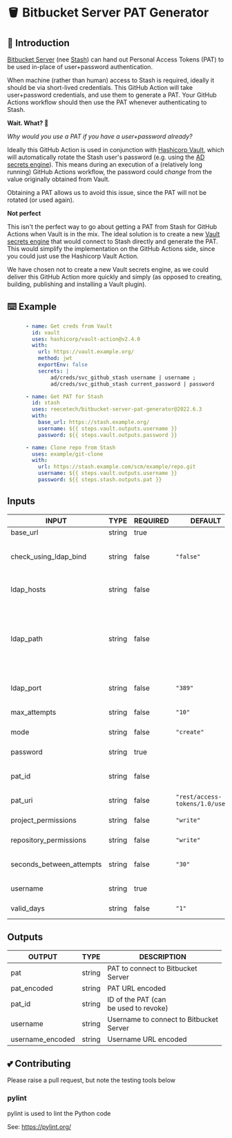 # 🪣 Bitbucket Server PAT Generator

## 🤝 Introduction

[Bitbucket Server](https://www.atlassian.com/software/bitbucket/enterprise)
(nee [Stash](https://confluence.atlassian.com/bitbucketserver/bitbucket-rebrand-faq-779298912.html))
can hand out Personal Access Tokens (PAT) to be used in-place of user+password authentication.

When machine (rather than human) access to Stash is required, ideally it should be via short-lived credentials.  This
GitHub Action will take user+password credentials, and use them to generate a PAT.  Your GitHub Actions workflow should
then use the PAT whenever authenticating to Stash.

**Wait. What?  🤔**

_Why would you use a PAT if you have a user+password already?_

Ideally this GitHub Action is used in conjunction with [Hashicorp Vault](https://www.vaultproject.io/), which will
automatically rotate the Stash user's password (e.g. using the
[AD secrets engine](https://www.vaultproject.io/docs/secrets/ad)).  This means during an execution of a (relatively 
long running) GitHub Actions workflow, the password could _change_ from the value originally obtained from Vault.

Obtaining a PAT allows us to avoid this issue, since the PAT will not be rotated (or used again).

**Not perfect**

This isn't the perfect way to go about getting a PAT from Stash for GitHub Actions when Vault is in the mix.  The ideal
solution is to create a new [Vault secrets engine](https://learn.hashicorp.com/tutorials/vault/plugin-backends) that
would connect to Stash directly and generate the PAT.  This would
simplify the implementation on the GitHub Actions side, since you could just use the Hashicorp Vault Action.

We have chosen not to create a new Vault secrets engine, as we could deliver this GitHub Action more quickly and simply
(as opposed to creating, building, publishing and installing a Vault plugin).

## ⌨️ Example

```yaml
      - name: Get creds from Vault
        id: vault
        uses: hashicorp/vault-action@v2.4.0
        with:
          url: https://vault.example.org/
          method: jwt
          exportEnv: false
          secrets: |
              ad/creds/svc_github_stash username | username ;
              ad/creds/svc_github_stash current_password | password

      - name: Get PAT for Stash
        id: stash
        uses: reecetech/bitbucket-server-pat-generator@2022.6.3
        with:
          base_url: https://stash.example.org/
          username: ${{ steps.vault.outputs.username }}
          password: ${{ steps.vault.outputs.password }}

      - name: Clone repo from Stash
        uses: example/git-clone
        with:
          url: https://stash.example.com/scm/example/repo.git
          username: ${{ steps.vault.outputs.username }}
          password: ${{ steps.stash.outputs.pat }}
```

## Inputs

<!-- AUTO-DOC-INPUT:START - Do not remove or modify this section -->

|          INPUT           |  TYPE  | REQUIRED |             DEFAULT              |                                                                                                                                      DESCRIPTION                                                                                                                                       |
|--------------------------|--------|----------|----------------------------------|----------------------------------------------------------------------------------------------------------------------------------------------------------------------------------------------------------------------------------------------------------------------------------------|
| base_url                 | string | true     |                                  | Base URL of Bitbucket Server<br>                                                                                                                                                                                                                                                       |
| check_using_ldap_bind    | string | false    | `"false"`                        | Check the password validity using<br>an LDAP bind to avoid<br>Bitbucket requiring a CAPTCHA after<br>failed authentication attempts                                                                                                                                                    |
| ldap_hosts               | string | false    |                                  | Comma separated list of LDAP<br>hosts (only used if `check_using_ldap_bind`<br>is `true`)                                                                                                                                                                                              |
| ldap_path                | string | false    |                                  | The path where the username<br>will be found in the<br>LDAP tree (only used if<br>`check_using_ldap_bind` is `true`) For example,<br>if the user object is<br>`CN=username,OU=tech,OU=Accounts,DC=example,DC=org`, then set `ldap_path` to:<br>`OU=tech,OU=Accounts,DC=example,DC=org` |
| ldap_port                | string | false    | `"389"`                          | TCP port to connect to<br>LDAP hosts (only used if<br>`check_using_ldap_bind` is `true`)                                                                                                                                                                                               |
| max_attempts             | string | false    | `"10"`                           | Number of times to attempt<br>to generate a PAT                                                                                                                                                                                                                                        |
| mode                     | string | false    | `"create"`                       | Mode to run in -<br>either `create` or `revoke`                                                                                                                                                                                                                                        |
| password                 | string | true     |                                  | Password to connect to Bitbucket<br>Server                                                                                                                                                                                                                                             |
| pat_id                   | string | false    |                                  | The ID of the PAT<br>to revoke (only used if<br>`mode` is `revoke`)                                                                                                                                                                                                                    |
| pat_uri                  | string | false    | `"rest/access-tokens/1.0/users"` | The REST endpoint for PAT<br>actions                                                                                                                                                                                                                                                   |
| project_permissions      | string | false    | `"write"`                        | Project permissions: read, write or<br>admin                                                                                                                                                                                                                                           |
| repository_permissions   | string | false    | `"write"`                        | Repository permissions: read, write or<br>admin                                                                                                                                                                                                                                        |
| seconds_between_attempts | string | false    | `"30"`                           | Number of seconds to wait<br>before retrying to generate a<br>PAT                                                                                                                                                                                                                      |
| username                 | string | true     |                                  | Username to connect to Bitbucket<br>Server                                                                                                                                                                                                                                             |
| valid_days               | string | false    | `"1"`                            | Days the PAT will be<br>valid                                                                                                                                                                                                                                                          |

<!-- AUTO-DOC-INPUT:END -->

## Outputs

<!-- AUTO-DOC-OUTPUT:START - Do not remove or modify this section -->

|      OUTPUT      |  TYPE  |                DESCRIPTION                 |
|------------------|--------|--------------------------------------------|
| pat              | string | PAT to connect to Bitbucket<br>Server      |
| pat_encoded      | string | PAT URL encoded                            |
| pat_id           | string | ID of the PAT (can<br>be used to revoke)   |
| username         | string | Username to connect to Bitbucket<br>Server |
| username_encoded | string | Username URL encoded                       |

<!-- AUTO-DOC-OUTPUT:END -->

## 💕 Contributing

Please raise a pull request, but note the testing tools below

### pylint

pylint is used to lint the Python code

See: https://pylint.org/
